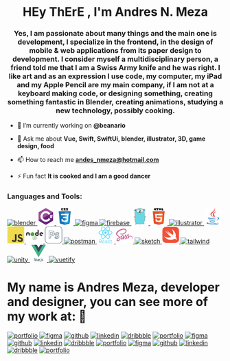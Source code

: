 <h1 align="center">HEy ThErE , I'm Andres N. Meza</h1>
<h3 align="center">Yes, I am passionate about many things and the main one is development, I specialize in the frontend, in the design of mobile & web applications from its paper design to development. I consider myself a multidisciplinary person, a friend told me that I am a Swiss Army knife and he was right. I like art and as an expression I use code, my computer, my iPad and my Apple Pencil are my main company, if I am not at a keyboard making code, or designing something, creating something fantastic in Blender, creating animations, studying a new technology, possibly cooking.</h3>

- 🔭 I’m currently working on **@beanario**

- 💬 Ask me about **Vue, Swift, SwiftUi, blender, illustrator, 3D, game design, food**

- 📫 How to reach me **andes_nmeza@hotmail.com**

- ⚡ Fun fact **It is cooked and I am a good dancer**


<h3 align="left">Languages and Tools:</h3>
<p align="left"> <a href="https://www.blender.org/" target="_blank" rel="noreferrer"> <img src="https://download.blender.org/branding/community/blender_community_badge_white.svg" alt="blender" width="40" height="40"/> </a> <a href="https://www.w3schools.com/cs/" target="_blank" rel="noreferrer"> <img src="https://raw.githubusercontent.com/devicons/devicon/master/icons/csharp/csharp-original.svg" alt="csharp" width="40" height="40"/> </a> <a href="https://www.w3schools.com/css/" target="_blank" rel="noreferrer"> <img src="https://raw.githubusercontent.com/devicons/devicon/master/icons/css3/css3-original-wordmark.svg" alt="css3" width="40" height="40"/> </a> <a href="https://www.figma.com/" target="_blank" rel="noreferrer"> <img src="https://www.vectorlogo.zone/logos/figma/figma-icon.svg" alt="figma" width="40" height="40"/> </a> <a href="https://firebase.google.com/" target="_blank" rel="noreferrer"> <img src="https://www.vectorlogo.zone/logos/firebase/firebase-icon.svg" alt="firebase" width="40" height="40"/> </a> <a href="https://golang.org" target="_blank" rel="noreferrer"> <img src="https://raw.githubusercontent.com/devicons/devicon/master/icons/go/go-original.svg" alt="go" width="40" height="40"/> </a> <a href="https://www.w3.org/html/" target="_blank" rel="noreferrer"> <img src="https://raw.githubusercontent.com/devicons/devicon/master/icons/html5/html5-original-wordmark.svg" alt="html5" width="40" height="40"/> </a> <a href="https://www.adobe.com/in/products/illustrator.html" target="_blank" rel="noreferrer"> <img src="https://www.vectorlogo.zone/logos/adobe_illustrator/adobe_illustrator-icon.svg" alt="illustrator" width="40" height="40"/> </a> <a href="https://www.java.com" target="_blank" rel="noreferrer"> <img src="https://raw.githubusercontent.com/devicons/devicon/master/icons/java/java-original.svg" alt="java" width="40" height="40"/> </a> <a href="https://developer.mozilla.org/en-US/docs/Web/JavaScript" target="_blank" rel="noreferrer"> <img src="https://raw.githubusercontent.com/devicons/devicon/master/icons/javascript/javascript-original.svg" alt="javascript" width="40" height="40"/> </a> <a href="https://nodejs.org" target="_blank" rel="noreferrer"> <img src="https://raw.githubusercontent.com/devicons/devicon/master/icons/nodejs/nodejs-original-wordmark.svg" alt="nodejs" width="40" height="40"/> </a> <a href="https://www.photoshop.com/en" target="_blank" rel="noreferrer"> <img src="https://raw.githubusercontent.com/devicons/devicon/master/icons/photoshop/photoshop-line.svg" alt="photoshop" width="40" height="40"/> </a> <a href="https://postman.com" target="_blank" rel="noreferrer"> <img src="https://www.vectorlogo.zone/logos/getpostman/getpostman-icon.svg" alt="postman" width="40" height="40"/> </a> <a href="https://reactjs.org/" target="_blank" rel="noreferrer"> <img src="https://raw.githubusercontent.com/devicons/devicon/master/icons/react/react-original-wordmark.svg" alt="react" width="40" height="40"/> </a> <a href="https://sass-lang.com" target="_blank" rel="noreferrer"> <img src="https://raw.githubusercontent.com/devicons/devicon/master/icons/sass/sass-original.svg" alt="sass" width="40" height="40"/> </a> <a href="https://www.sketch.com/" target="_blank" rel="noreferrer"> <img src="https://www.vectorlogo.zone/logos/sketchapp/sketchapp-icon.svg" alt="sketch" width="40" height="40"/> </a> <a href="https://developer.apple.com/swift/" target="_blank" rel="noreferrer"> <img src="https://raw.githubusercontent.com/devicons/devicon/master/icons/swift/swift-original.svg" alt="swift" width="40" height="40"/> </a> <a href="https://tailwindcss.com/" target="_blank" rel="noreferrer"> <img src="https://www.vectorlogo.zone/logos/tailwindcss/tailwindcss-icon.svg" alt="tailwind" width="40" height="40"/> </a> <a href="https://unity.com/" target="_blank" rel="noreferrer"> <img src="https://www.vectorlogo.zone/logos/unity3d/unity3d-icon.svg" alt="unity" width="40" height="40"/> </a> <a href="https://vuejs.org/" target="_blank" rel="noreferrer"> <img src="https://raw.githubusercontent.com/devicons/devicon/master/icons/vuejs/vuejs-original-wordmark.svg" alt="vuejs" width="40" height="40"/> </a> <a href="https://vuetifyjs.com/en/" target="_blank" rel="noreferrer"> <img src="https://bestofjs.org/logos/vuetify.svg" alt="vuetify" width="40" height="40"/> </a> </p>



# My name is Andres Meza, developer and designer, you can see more of my work at: 👋

[![portfolio](https://img.shields.io/badge/my_portfolio-86a8cf?style=for-the-badge&logo=ko-fi&logoColor=white)](https://andresmza.com/)
[![figma](https://img.shields.io/badge/figma-FF4525?style=for-the-badge&logo=figma&logoColor=white)](https://lnkd.in/e3qPT5sh)
[![github](https://img.shields.io/badge/GitHub-000000?style=for-the-badge&logo=gitHub&logoColor=white)](https://github.com/AndresMzaDev)
[![linkedin](https://img.shields.io/badge/linkedin-0A66C2?style=for-the-badge&logo=linkedin&logoColor=white)](https://www.linkedin.com/in/andres-meza-dev/)
[![dribbble](https://img.shields.io/badge/dribbble-f0467c?style=for-the-badge&logo=dribbble&logoColor=white)](https://lnkd.in/ea5rJx25)
[![portfolio](https://img.shields.io/badge/my_portfolio-86a8cf?style=for-the-badge&logo=ko-fi&logoColor=white)](https://andresmza.com/)
[![figma](https://img.shields.io/badge/figma-FF4525?style=for-the-badge&logo=figma&logoColor=white)](https://lnkd.in/e3qPT5sh)
[![github](https://img.shields.io/badge/GitHub-000000?style=for-the-badge&logo=gitHub&logoColor=white)](https://github.com/AndresMzaDev)
[![linkedin](https://img.shields.io/badge/linkedin-0A66C2?style=for-the-badge&logo=linkedin&logoColor=white)](https://www.linkedin.com/in/andres-meza-dev/)
[![dribbble](https://img.shields.io/badge/dribbble-f0467c?style=for-the-badge&logo=dribbble&logoColor=white)](https://lnkd.in/ea5rJx25)
[![portfolio](https://img.shields.io/badge/my_portfolio-86a8cf?style=for-the-badge&logo=ko-fi&logoColor=white)](https://andresmza.com/)
[![figma](https://img.shields.io/badge/figma-FF4525?style=for-the-badge&logo=figma&logoColor=white)](https://lnkd.in/e3qPT5sh)
[![github](https://img.shields.io/badge/GitHub-000000?style=for-the-badge&logo=gitHub&logoColor=white)](https://github.com/AndresMzaDev)
[![linkedin](https://img.shields.io/badge/linkedin-0A66C2?style=for-the-badge&logo=linkedin&logoColor=white)](https://www.linkedin.com/in/andres-meza-dev/)
[![dribbble](https://img.shields.io/badge/dribbble-f0467c?style=for-the-badge&logo=dribbble&logoColor=white)](https://lnkd.in/ea5rJx25)
[![portfolio](https://img.shields.io/badge/my_portfolio-86a8cf?style=for-the-badge&logo=ko-fi&logoColor=white)](https://andresmza.com/)
